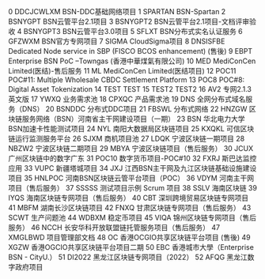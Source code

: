 0 DDCJCWLXM   BSN-DDC基础网络项目
1 SPARTAN   BSN-Spartan
2 BSNYGPT   BSN云管平台2.1项目
3 BSNYGPT2   BSN云管平台2.1项目-文档评审验收
4 BSNYGPT3   BSN云管平台3.0项目
5 SFLXT   BSN分布式实名认证服务
6 GFZWXM   BSN官方专网项目
7 SIGMA   CloudSigma项目
8 DNSISFBE   Dedicated Node service in SBP (FISCO BCOS enhancement) (售後)
9 EBPT   Enterprise BSN PoC –Towngas (香港中華煤氣有限公司)
10 MED   MediConCen Limited(医结)-售后服务
11 ML   MediConCen Limited(医结项目)
12 POC11   POC#11: Multiple Wholesale CBDC Settlement Platform
13 POC8   POC#8: Digital Asset Tokenization
14 TEST   TEST
15 TEST2   TEST2
16 AV2   专网2.1.3英文版
17 YWXQ   业务需求池
18 CPXQC   产品需求池
19 DNS   全网分布式域名服务（DNS）
20 BSNDDC   分布式DDC项目
21 FBSWL   分布式网络
22 HNZGW   区块链服务网络（BSN）河南省主干网建设项目（一期）
23 BSN   华北电力大学BSN加速卡性能测试项目
24 NYL   南阳大数据局区块链项目
25 KXQKL   可信区块链运行监测服务平台
26 SJXM   商机项目池
27 LDQK   宁波区块链一期项目
28 NBZW2   宁波区块链二期项目
29 MBYA   宁波区块链项目（售后服务）
30 JCUX   广州区块链中的数字广东
31 POC10   数字货币项目-POC#10
32 FXRJ   斯巴达监控应用
33 VUPC   新疆塔城项目
34 JXJ   江西BSN主干网及九江区块链基础设施建设项目
35 HNLPOC   河南BSN区块链云管平台项目（POC）
36 VDYM   河南主干网项目（售后服务）
37 SSSSS   测试项目示例 Scrum 项目
38 SSLV   海南区块链
39 IYQS   海南区块链专网项目（售后服务）
40 CBT   深圳跨境贸易区块链专网项目
41 MBFM   湖南长沙区块链项目
42 FNXQ   甘肃区块链专网项目（售后服务）
43 SCWT   生产问题池
44 WDBXM   稳定币项目
45 VIQA   锦州区块链专网项目（售后服务）
46 NCCH   长安华科开放联盟链托管服务项目（售后服务）
47 XMGLBWD   项目管理部文档
48 OC   香港OCGIO共享区块链平台项目 (售後)
49 XGZW   香港OGCIO共享区块链平台项目二期
50 EBC   香港城市大學（Enterprise BSN - CityU.）
51 DI2022   黑龙江区块链专网项目（2022）
52 AFQG   黑龙江数字政府项目